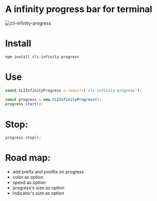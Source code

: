 # A infinity progress bar for terminal
![cli-infinity-progress](https://user-images.githubusercontent.com/1549069/112765222-6a7f9a00-9021-11eb-811a-76abcaee1139.gif)

# Install
```bash
npm install cli-infinity-progress
```

# Use
```js
const CLIInfinityProgress = require('cli-infinity-progress');

const progress = new CLIInfinityProgress();
progress.start();
```

# Stop:
```js
progress.stop();
```

# Road map:
 - add prefix and postfix on progress
 - color as option
 - speed as option
 - progress's size as option
 - indicator's size as option
